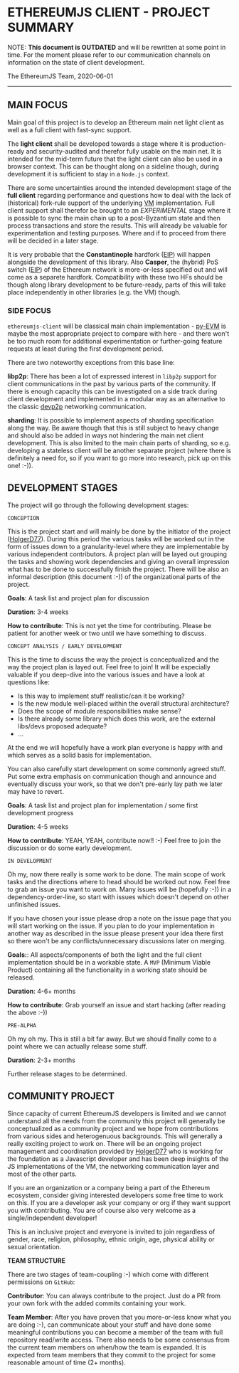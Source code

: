 # ETHEREUMJS CLIENT - PROJECT SUMMARY

NOTE:
**This document is OUTDATED** and will be rewritten at some point in time. For the moment please refer to our communication channels on information on the state of client development.

The EthereumJS Team, 2020-06-01

---

## MAIN FOCUS

Main goal of this project is to develop an Ethereum main net light client as well 
as a full client with fast-sync support.

The **light client** shall be developed towards a stage where it is production-ready and
security-audited and therefor fully usable on the main net. It is intended for the 
mid-term future that the light client can also be used in a browser context. This can
be thought along on a sideline though, during development it is sufficient to stay in a ``Node.js``
context.

There are some uncertainties around the intended development stage of the **full client**
regarding performance and questions how to deal with the lack of 
(historical) fork-rule support of the underlying [VM](https://github.com/ethereumjs/ethereumjs-monorepo/tree/master/packages/vm)
implementation. Full client support shall therefor be brought to an *EXPERIMENTAL* stage
where it is possible to sync the main chain up to a post-Byzantium state and then process
transactions and store the results. This will already be valuable for experimentation and
testing purposes. Where and if to proceed from there will be decided in a later stage.

It is very probable that the **Constantinople** hardfork ([EIP](https://eips.ethereum.org/EIPS/eip-1013)) will happen alongside 
the development of this library. Also **Casper**, the (hybrid) PoS switch ([EIP](https://eips.ethereum.org/EIPS/eip-1011)) of the Ethereum
network is more-or-less specified out and will come as a separete hardfork. Compatibility with
these two HFs should be though along library development to be future-ready, parts of this will take place
independently in other libraries (e.g. the VM) though.

### SIDE FOCUS

``ethereumjs-client`` will be classical main chain implementation - [py-EVM](https://github.com/ethereum/py-evm) is maybe the most appropriate project to compare with here - and there won't be too much room
for additional experimentation or further-going feature requests at least during the first development 
period.

There are two noteworthy exceptions from this base line:

**libp2p**: There has been a lot of expressed interest in ``libp2p`` support for client
communications in the past by various parts of the community. If there is enough capacity this can
be investigated on a side track during client development and implemented in a modular 
way as an alternative to the classic [devp2p](https://github.com/ethereumjs/ethereumjs-devp2p) 
networking communication.

**sharding**: It is possible to implement aspects of sharding specification along the way.
Be aware though that this is still subject to heavy change and should also be added in
ways not hindering the main net client development. This is also limited to the main chain
parts of sharding, so e.g. developing a stateless client will be another separate project
(where there is definitely a need for, so if you want to go more into research, pick up on
this one! :-)).

## DEVELOPMENT STAGES

The project will go through the following development stages:

``CONCEPTION``

This is the project start and will mainly be done by the initiator of the project ([HolgerD77](https://github.com/holgerd77)). During this period the various tasks will be
worked out in the form of issues down to a granularity-level where they are implementable
by various independent contributors. A project plan will be layed out grouping the tasks
and showing work dependencies and giving an overall impression what has to be done to 
successfully finish the project. There will be also an informal description (this document :-))
of the organizational parts of the project.

**Goals**: A task list and project plan for discussion

**Duration**: 3-4 weeks

**How to contribute**: This is not yet the time for contributing. Please be patient for another
week or two until we have something to discuss.


``CONCEPT ANALYSIS / EARLY DEVELOPMENT``

This is the time to discuss the way the project is conceptualized and the way the project plan
is layed out. Feel free to join! It will be especially valuable if you deep-dive into the various
issues and have a look at questions like:

- Is this way to implement stuff realistic/can it be working?
- Is the new module well-placed within the overall structural architecture?
- Does the scope of module responsibilities make sense?
- Is there already some library which does this work, are the external libs/devs proposed adequate?
- ...

At the end we will hopefully have a work plan everyone is happy with and which serves as a solid
basis for implementation.

You can also carefully start development on some commonly agreed stuff. Put some extra emphasis
on communication though and announce and eventually discuss your work, so that we don't pre-early
lay path we later may have to revert.

**Goals**: A task list and project plan for implementation / some first development progress

**Duration**: 4-5 weeks

**How to contribute**: YEAH, YEAH, contribute now!! :-) Feel free to join the discussion or do
some early development.
 

``IN DEVELOPMENT``

Oh my, now there really is some work to be done. The main scope of work tasks and the directions
where to head should be worked out now. Feel free to grab an issue you want to work on.
Many issues will be (hopefully :-)) in a dependency-order-line, so start with issues which doesn't depend on other
unfinished issues.

If you have chosen your issue please drop a note on the issue page that you will start working
on the issue. If you plan to do your implementation in another way as described in the issue
please present your idea there first so there won't be any conflicts/unnecessary discussions
later on merging.

**Goals:**: All aspects/components of both the light and the full client implementation should be
in a workable state. A ``MVP`` (Minimum Viable Product) containing all the functionality in a
working state should be released.

**Duration**: 4-6+ months

**How to contribute**: Grab yourself an issue and start hacking (after reading the above :-))

``PRE-ALPHA``

Oh my oh my. This is still a bit far away. But we should finally come to a point where we can
actually release some stuff.

**Duration**: 2-3+ months

Further release stages to be determined.

## COMMUNITY PROJECT

Since capacity of current EthereumJS developers is limited and we cannot understand all the
needs from the community this project will generally be conceptualized as a community project
and we hope from contributions from various sides and heterogenuous backgrounds. This will generally a really exciting project to work on. There will be an ongoing 
project management and coordination provided by [HolgerD77](https://github.com/holgerd77) who
is working for the foundation as a Javascript developer and has been deep insights of the JS
implementations of the VM, the networking communication layer and most of the other parts.

If you are an organization or a company being a part of the Ethereum ecosystem, consider giving
interested developers some free time to work on this. If you are a developer ask your company
or org if they want support you with contributing. You are of course also very welcome as a
single/independent developer!

This is an inclusive project and everyone is invited to join regardless of gender, race, religion, 
philosophy, ethnic origin, age, physical ability or sexual orientation.

**TEAM STRUCTURE**

There are two stages of team-coupling :-) which come with different permissions on ``GitHub``:

**Contributor**: You can always contribute to the project. Just do a PR from your own fork 
with the added commits containing your work.

**Team Member**: After you have proven that you more-or-less know what you are doing :-), can communicate 
about your stuff and have done some meaningful contributions you can become a member of the team with
full repository read/write access. There also needs to be some consensus from the current team
members on when/how the team is expanded. It is expected from team members that they commit
to the project for some reasonable amount of time (2+ months).
